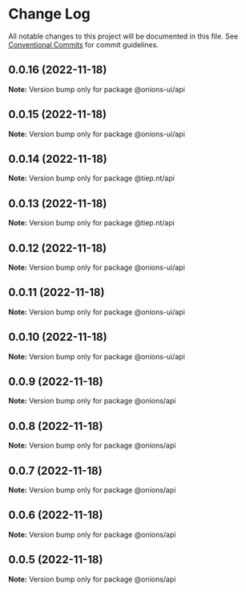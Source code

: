 # Change Log

All notable changes to this project will be documented in this file.
See [Conventional Commits](https://conventionalcommits.org) for commit guidelines.

## 0.0.16 (2022-11-18)

**Note:** Version bump only for package @onions-ui/api





## 0.0.15 (2022-11-18)

**Note:** Version bump only for package @onions-ui/api





## 0.0.14 (2022-11-18)

**Note:** Version bump only for package @tiep.nt/api





## 0.0.13 (2022-11-18)

**Note:** Version bump only for package @tiep.nt/api





## 0.0.12 (2022-11-18)

**Note:** Version bump only for package @onions-ui/api





## 0.0.11 (2022-11-18)

**Note:** Version bump only for package @onions-ui/api





## 0.0.10 (2022-11-18)

**Note:** Version bump only for package @onions-ui/api





## 0.0.9 (2022-11-18)

**Note:** Version bump only for package @onions/api





## 0.0.8 (2022-11-18)

**Note:** Version bump only for package @onions/api





## 0.0.7 (2022-11-18)

**Note:** Version bump only for package @onions/api





## 0.0.6 (2022-11-18)

**Note:** Version bump only for package @onions/api





## 0.0.5 (2022-11-18)

**Note:** Version bump only for package @onions/api
